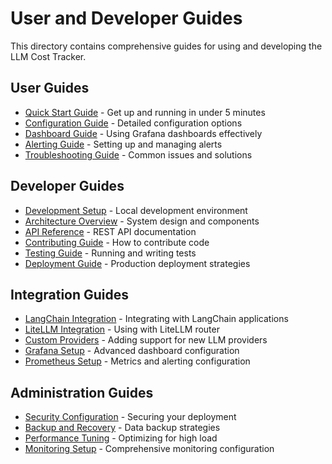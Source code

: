 # User and Developer Guides

This directory contains comprehensive guides for using and developing the LLM Cost Tracker.

## User Guides
- [Quick Start Guide](user-quick-start.md) - Get up and running in under 5 minutes
- [Configuration Guide](user-configuration.md) - Detailed configuration options
- [Dashboard Guide](user-dashboards.md) - Using Grafana dashboards effectively
- [Alerting Guide](user-alerting.md) - Setting up and managing alerts
- [Troubleshooting Guide](user-troubleshooting.md) - Common issues and solutions

## Developer Guides
- [Development Setup](developer-setup.md) - Local development environment
- [Architecture Overview](developer-architecture.md) - System design and components
- [API Reference](developer-api.md) - REST API documentation
- [Contributing Guide](developer-contributing.md) - How to contribute code
- [Testing Guide](developer-testing.md) - Running and writing tests
- [Deployment Guide](developer-deployment.md) - Production deployment strategies

## Integration Guides
- [LangChain Integration](integration-langchain.md) - Integrating with LangChain applications
- [LiteLLM Integration](integration-litellm.md) - Using with LiteLLM router
- [Custom Providers](integration-custom.md) - Adding support for new LLM providers
- [Grafana Setup](integration-grafana.md) - Advanced dashboard configuration
- [Prometheus Setup](integration-prometheus.md) - Metrics and alerting configuration

## Administration Guides
- [Security Configuration](admin-security.md) - Securing your deployment
- [Backup and Recovery](admin-backup.md) - Data backup strategies
- [Performance Tuning](admin-performance.md) - Optimizing for high load
- [Monitoring Setup](admin-monitoring.md) - Comprehensive monitoring configuration